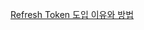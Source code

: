 [Refresh Token 도입 이유와 방법](https://github.com/pable91/TIL/blob/main/AccessToken%EA%B3%BC%20RefreshToken.md)
